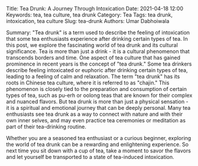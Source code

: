 Title: Tea Drunk: A Journey Through Intoxication
Date: 2021-04-18 12:00
Keywords: tea, tea culture, tea drunk
Category: Tea
Tags: tea drunk, intoxication, tea culture
Slug: tea-drunk
Authors: Umar Dabhoiwala

Summary: "Tea drunk" is a term used to describe the feeling of intoxication that some tea enthusiasts experience after drinking certain types of tea. In this post, we explore the fascinating world of tea drunk and its cultural significance.
Tea is more than just a drink - it is a cultural phenomenon that transcends borders and time. One aspect of tea culture that has gained prominence in recent years is the concept of "tea drunk." Some tea drinkers describe feeling intoxicated or euphoric after drinking certain types of tea, leading to a feeling of calm and relaxation.
The term "tea drunk" has its roots in Chinese tea culture, where it is referred to as "chajin." This phenomenon is closely tied to the preparation and consumption of certain types of tea, such as pu-erh or oolong teas that are known for their complex and nuanced flavors.
But tea drunk is more than just a physical sensation - it is a spiritual and emotional journey that can be deeply personal. Many tea enthusiasts see tea drunk as a way to connect with nature and with their own inner selves, and may even practice tea ceremonies or meditation as part of their tea-drinking routine.

Whether you are a seasoned tea enthusiast or a curious beginner, exploring the world of tea drunk can be a rewarding and enlightening experience. So next time you sit down with a cup of tea, take a moment to savor the flavors and let yourself be transported to a state of tea-induced intoxication.